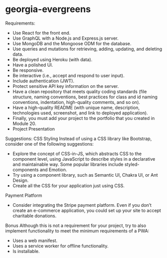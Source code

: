 # georgia-evergreens

Requirements: 
- Use React for the front end.
- Use GraphQL with a Node.js and Express.js server.
- Use MongoDB and the Mongoose ODM for the database.
- Use queries and mutations for retrieving, adding, updating, and deleting data.
- Be deployed using Heroku (with data).
- Have a polished UI.
- Be responsive.
- Be interactive (i.e., accept and respond to user input).
- Include authentication (JWT).
- Protect sensitive API key information on the server.
- Have a clean repository that meets quality coding standards (file structure, naming conventions, best practices for class and id naming conventions, indentation, high-quality comments, and so on).
- Have a high-quality README (with unique name, description, technologies used, screenshot, and link to deployed application).
- Finally, you must add your project to the portfolio that you created in Module 20.
- Project Presentation 


Suggestions:
CSS Styling
Instead of using a CSS library like Bootstrap, consider one of the following suggestions:
- Explore the concept of CSS-in-JS, which abstracts CSS to the component level, using JavaScript to describe styles in a declarative and maintainable way. Some popular libraries include styled-components and Emotion.
- Try using a component library, such as Semantic UI, Chakra UI, or Ant Design.
- Create all the CSS for your application just using CSS.

Payment Platform
- Consider integrating the Stripe payment platform. Even if you don’t create an e-commerce application, you could set up your site to accept charitable donations.

Bonus
Although this is not a requirement for your project, try to also implement functionality to meet the minimum requirements of a PWA:
- Uses a web manifest.
- Uses a service worker for offline functionality.
- Is installable.